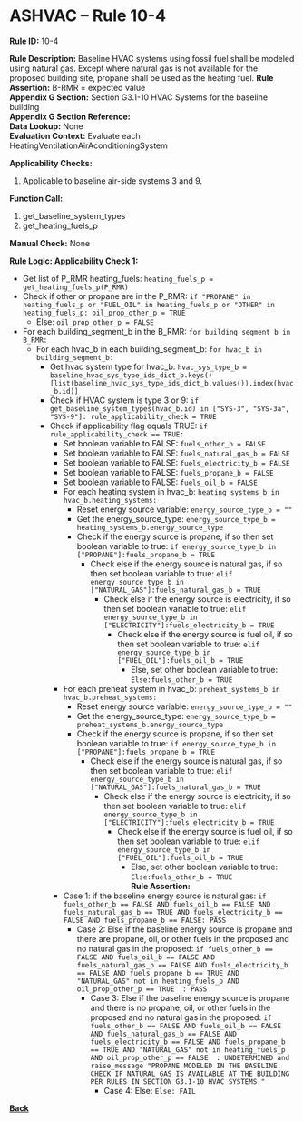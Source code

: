 # ASHVAC – Rule 10-4

**Rule ID:** 10-4
 
**Rule Description:** Baseline HVAC systems using fossil fuel shall be modeled using natural gas. Except where natural gas is not available for the proposed building site, propane shall be used as the heating fuel. 
**Rule Assertion:** B-RMR = expected value                                           
**Appendix G Section:** Section G3.1-10 HVAC Systems for the baseline building  
**Appendix G Section Reference:**  
**Data Lookup:** None  
**Evaluation Context:** Evaluate each HeatingVentilationAirAconditioningSystem  

**Applicability Checks:** 

1. Applicable to baseline air-side systems 3 and 9.

**Function Call:** 

1. get_baseline_system_types
2. get_heating_fuels_p


**Manual Check:** None  
 

**Rule Logic:**
**Applicability Check 1:** 
- Get list of P_RMR heating_fuels: `heating_fuels_p = get_heating_fuels_p(P_RMR)`
- Check if other or propane are in the P_RMR: `if "PROPANE" in heating_fuels_p or "FUEL_OIL" in heating_fuels_p or "OTHER" in heating_fuels_p: oil_prop_other_p = TRUE`
    - Else: `oil_prop_other_p = FALSE`
- For each building_segment_b in the B_RMR: `for building_segment_b in B_RMR:`
  - For each hvac_b in each building_segment_b: `for hvac_b in building_segment_b:`
    - Get hvac system type for hvac_b: `hvac_sys_type_b = baseline_hvac_sys_type_ids_dict_b.keys()[list(baseline_hvac_sys_type_ids_dict_b.values()).index(hvac_b.id)]`
    - Check if HVAC system is type 3 or 9: `if get_baseline_system_types(hvac_b.id) in ["SYS-3", "SYS-3a", "SYS-9"]: rule_applicability_check = TRUE`
    - Check if applicability flag equals TRUE: `if rule_applicability_check == TRUE:`
        - Set boolean variable to FALSE: `fuels_other_b = FALSE`
        - Set boolean variable to FALSE: `fuels_natural_gas_b = FALSE`
        - Set boolean variable to FALSE: `fuels_electricity_b = FALSE`
        - Set boolean variable to FALSE: `fuels_propane_b = FALSE`
        - Set boolean variable to FALSE: `fuels_oil_b = FALSE`
        - For each heating system in hvac_b: `heating_systems_b in hvac_b.heating_systems:`
            - Reset energy source variable: `energy_source_type_b = ""`
            - Get the energy_source_type: `energy_source_type_b = heating_systems_b.energy_source_type`
            - Check if the energy source is propane, if so then set boolean variable to true: `if energy_source_type_b in ["PROPANE"]:fuels_propane_b = TRUE`
                - Check else if the energy source is natural gas, if so then set boolean variable to true: `elif energy_source_type_b in ["NATURAL_GAS"]:fuels_natural_gas_b = TRUE`
                    - Check else if the energy source is electricity, if so then set boolean variable to true: `elif energy_source_type_b in ["ELECTRICITY"]:fuels_electricity_b = TRUE`
                        - Check else if the energy source is fuel oil, if so then set boolean variable to true: `elif energy_source_type_b in ["FUEL_OIL"]:fuels_oil_b = TRUE`
                            - Else, set other boolean variable to true: `Else:fuels_other_b = TRUE`
        - For each preheat system in hvac_b: `preheat_systems_b in hvac_b.preheat_systems:`
            - Reset energy source variable: `energy_source_type_b = ""`
            - Get the energy_source_type: `energy_source_type_b = preheat_systems_b.energy_source_type`
            - Check if the energy source is propane, if so then set boolean variable to true: `if energy_source_type_b in ["PROPANE"]:fuels_propane_b = TRUE`
                - Check else if the energy source is natural gas, if so then set boolean variable to true: `elif energy_source_type_b in ["NATURAL_GAS"]:fuels_natural_gas_b = TRUE`
                    - Check else if the energy source is electricity, if so then set boolean variable to true: `elif energy_source_type_b in ["ELECTRICITY"]:fuels_electricity_b = TRUE`
                        - Check else if the energy source is fuel oil, if so then set boolean variable to true: `elif energy_source_type_b in ["FUEL_OIL"]:fuels_oil_b = TRUE`
                            - Else, set other boolean variable to true: `Else:fuels_other_b = TRUE`                              
        **Rule Assertion:**
        - Case 1: if the baseline energy source is natural gas: `if fuels_other_b == FALSE AND fuels_oil_b == FALSE AND fuels_natural_gas_b == TRUE AND fuels_electricity_b == FALSE AND fuels_propane_b == FALSE: PASS`
            - Case 2: Else if the baseline energy source is propane and there are propane, oil, or other fuels in the proposed and no natural gas in the proposed: `if fuels_other_b == FALSE AND fuels_oil_b == FALSE AND fuels_natural_gas_b == FALSE AND fuels_electricity_b == FALSE AND fuels_propane_b == TRUE AND "NATURAL_GAS" not in heating_fuels_p AND oil_prop_other_p == TRUE  : PASS`
                - Case 3: Else if the baseline energy source is propane and there is no propane, oil, or other fuels in the proposed and no natural gas in the proposed: `if fuels_other_b == FALSE AND fuels_oil_b == FALSE AND fuels_natural_gas_b == FALSE AND fuels_electricity_b == FALSE AND fuels_propane_b == TRUE AND "NATURAL_GAS" not in heating_fuels_p AND oil_prop_other_p == FALSE  : UNDETERMINED and raise_message "PROPANE MODELED IN THE BASELINE. CHECK IF NATURAL GAS IS AVAILABLE AT THE BUILDING PER RULES IN SECTION G3.1-10 HVAC SYSTEMS."`
                    - Case 4: Else: `Else: FAIL`
    


 **[Back](../_toc.md)**
